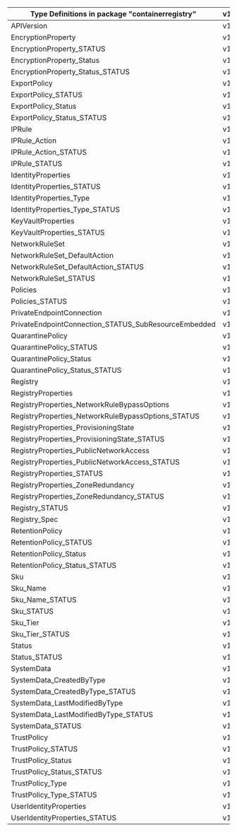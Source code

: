 | Type Definitions in package "containerregistry"      | v1alpha1api20210901 | v1beta20210901 |
|------------------------------------------------------|---------------------|----------------|
| APIVersion                                           | v1alpha1api20210901 | v1beta20210901 |
| EncryptionProperty                                   | v1alpha1api20210901 | v1beta20210901 |
| EncryptionProperty_STATUS                            | v1alpha1api20210901 | v1beta20210901 |
| EncryptionProperty_Status                            | v1alpha1api20210901 | v1beta20210901 |
| EncryptionProperty_Status_STATUS                     | v1alpha1api20210901 | v1beta20210901 |
| ExportPolicy                                         | v1alpha1api20210901 | v1beta20210901 |
| ExportPolicy_STATUS                                  | v1alpha1api20210901 | v1beta20210901 |
| ExportPolicy_Status                                  | v1alpha1api20210901 | v1beta20210901 |
| ExportPolicy_Status_STATUS                           | v1alpha1api20210901 | v1beta20210901 |
| IPRule                                               | v1alpha1api20210901 | v1beta20210901 |
| IPRule_Action                                        | v1alpha1api20210901 | v1beta20210901 |
| IPRule_Action_STATUS                                 | v1alpha1api20210901 | v1beta20210901 |
| IPRule_STATUS                                        | v1alpha1api20210901 | v1beta20210901 |
| IdentityProperties                                   | v1alpha1api20210901 | v1beta20210901 |
| IdentityProperties_STATUS                            | v1alpha1api20210901 | v1beta20210901 |
| IdentityProperties_Type                              | v1alpha1api20210901 | v1beta20210901 |
| IdentityProperties_Type_STATUS                       | v1alpha1api20210901 | v1beta20210901 |
| KeyVaultProperties                                   | v1alpha1api20210901 | v1beta20210901 |
| KeyVaultProperties_STATUS                            | v1alpha1api20210901 | v1beta20210901 |
| NetworkRuleSet                                       | v1alpha1api20210901 | v1beta20210901 |
| NetworkRuleSet_DefaultAction                         | v1alpha1api20210901 | v1beta20210901 |
| NetworkRuleSet_DefaultAction_STATUS                  | v1alpha1api20210901 | v1beta20210901 |
| NetworkRuleSet_STATUS                                | v1alpha1api20210901 | v1beta20210901 |
| Policies                                             | v1alpha1api20210901 | v1beta20210901 |
| Policies_STATUS                                      | v1alpha1api20210901 | v1beta20210901 |
| PrivateEndpointConnection                            | v1alpha1api20210901 | v1beta20210901 |
| PrivateEndpointConnection_STATUS_SubResourceEmbedded | v1alpha1api20210901 | v1beta20210901 |
| QuarantinePolicy                                     | v1alpha1api20210901 | v1beta20210901 |
| QuarantinePolicy_STATUS                              | v1alpha1api20210901 | v1beta20210901 |
| QuarantinePolicy_Status                              | v1alpha1api20210901 | v1beta20210901 |
| QuarantinePolicy_Status_STATUS                       | v1alpha1api20210901 | v1beta20210901 |
| Registry                                             | v1alpha1api20210901 | v1beta20210901 |
| RegistryProperties                                   | v1alpha1api20210901 | v1beta20210901 |
| RegistryProperties_NetworkRuleBypassOptions          | v1alpha1api20210901 | v1beta20210901 |
| RegistryProperties_NetworkRuleBypassOptions_STATUS   | v1alpha1api20210901 | v1beta20210901 |
| RegistryProperties_ProvisioningState                 | v1alpha1api20210901 | v1beta20210901 |
| RegistryProperties_ProvisioningState_STATUS          | v1alpha1api20210901 | v1beta20210901 |
| RegistryProperties_PublicNetworkAccess               | v1alpha1api20210901 | v1beta20210901 |
| RegistryProperties_PublicNetworkAccess_STATUS        | v1alpha1api20210901 | v1beta20210901 |
| RegistryProperties_STATUS                            | v1alpha1api20210901 | v1beta20210901 |
| RegistryProperties_ZoneRedundancy                    | v1alpha1api20210901 | v1beta20210901 |
| RegistryProperties_ZoneRedundancy_STATUS             | v1alpha1api20210901 | v1beta20210901 |
| Registry_STATUS                                      | v1alpha1api20210901 | v1beta20210901 |
| Registry_Spec                                        | v1alpha1api20210901 | v1beta20210901 |
| RetentionPolicy                                      | v1alpha1api20210901 | v1beta20210901 |
| RetentionPolicy_STATUS                               | v1alpha1api20210901 | v1beta20210901 |
| RetentionPolicy_Status                               | v1alpha1api20210901 | v1beta20210901 |
| RetentionPolicy_Status_STATUS                        | v1alpha1api20210901 | v1beta20210901 |
| Sku                                                  | v1alpha1api20210901 | v1beta20210901 |
| Sku_Name                                             | v1alpha1api20210901 | v1beta20210901 |
| Sku_Name_STATUS                                      | v1alpha1api20210901 | v1beta20210901 |
| Sku_STATUS                                           | v1alpha1api20210901 | v1beta20210901 |
| Sku_Tier                                             | v1alpha1api20210901 | v1beta20210901 |
| Sku_Tier_STATUS                                      | v1alpha1api20210901 | v1beta20210901 |
| Status                                               | v1alpha1api20210901 | v1beta20210901 |
| Status_STATUS                                        | v1alpha1api20210901 | v1beta20210901 |
| SystemData                                           | v1alpha1api20210901 | v1beta20210901 |
| SystemData_CreatedByType                             | v1alpha1api20210901 | v1beta20210901 |
| SystemData_CreatedByType_STATUS                      | v1alpha1api20210901 | v1beta20210901 |
| SystemData_LastModifiedByType                        | v1alpha1api20210901 | v1beta20210901 |
| SystemData_LastModifiedByType_STATUS                 | v1alpha1api20210901 | v1beta20210901 |
| SystemData_STATUS                                    | v1alpha1api20210901 | v1beta20210901 |
| TrustPolicy                                          | v1alpha1api20210901 | v1beta20210901 |
| TrustPolicy_STATUS                                   | v1alpha1api20210901 | v1beta20210901 |
| TrustPolicy_Status                                   | v1alpha1api20210901 | v1beta20210901 |
| TrustPolicy_Status_STATUS                            | v1alpha1api20210901 | v1beta20210901 |
| TrustPolicy_Type                                     | v1alpha1api20210901 | v1beta20210901 |
| TrustPolicy_Type_STATUS                              | v1alpha1api20210901 | v1beta20210901 |
| UserIdentityProperties                               | v1alpha1api20210901 | v1beta20210901 |
| UserIdentityProperties_STATUS                        | v1alpha1api20210901 | v1beta20210901 |
